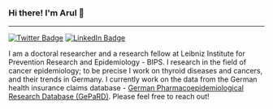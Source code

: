 ### Hi there! I'm Arul 👋
------------------------------


[![Twitter Badge](https://img.shields.io/badge/Twitter-Profile-informational?style=flat&logo=twitter&logoColor=white&color=1CA2F1)](https://twitter.com/TArulmani)
[![LinkedIn Badge](https://img.shields.io/badge/LinkedIn-Profile-informational?style=flat&logo=linkedin&logoColor=white&color=0D76A8)](https://www.linkedin.com/in/arulmani-thiyagarajan-68b21673/)



I am a doctoral researcher and a research fellow at Leibniz Institute for Prevention Research and Epidemiology - BIPS. I research in the field of cancer epidemiology; to be precise I work on thyroid diseases and cancers, and their trends in Germany. I currently work on the data from the German health insurance claims database - [German Pharmacoepidemiological Research Database (GePaRD)](https://www.bips-institut.de/en/research/research-infrastructures/gepard.html). Please feel free to reach out!




<!--
**arulmanit/arulmanit** is a ✨ _special_ ✨ repository because its `README.md` (this file) appears on your GitHub profile.

Here are some ideas to get you started:

- 🔭 I’m currently working on ...
- 🌱 I’m currently learning ...
- 👯 I’m looking to collaborate on ...
- 🤔 I’m looking for help with ...
- 💬 Ask me about ...
- 📫 How to reach me: ...
- 😄 Pronouns: ...
- ⚡ Fun fact: ...
-->
